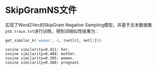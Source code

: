 # SkipGramNS文件

实现了Word2Vec的SkipGram Negative Sampling模型，并基于文本数据集`ptb.train.txt`进行训练，得到词相似性结果为：

```python
get_similar_k('woman', 4, (net[0], net[1]))
```

    cosine similarity=0.411: her.
    cosine similarity=0.404: mother.
    cosine similarity=0.395: women.
    cosine similarity=0.388: pregnant.

